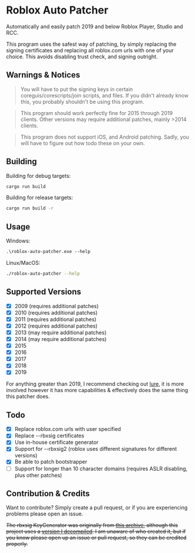 # Roblox Auto Patcher
Automatically and easily patch 2019 and below Roblox Player, Studio and RCC.

This program uses the safest way of patching, by simply replacing the signing certificates and replacing all roblox.com urls with one of your choice. This avoids disabling trust check, and signing outright.

## Warnings & Notices
> You will have to put the signing keys in certain coreguis/corescripts/join scripts, and files. If you didn't already know this, you probably shouldn't be using this program.

> This program should work perfectly fine for 2015 through 2019 clients. Other versions may require additional patches, mainly >2014 clients.

> This program does not support iOS, and Android patching. Sadly, you will have to figure out how todo these on your own.

## Building

Building for debug targets:
```bash
cargo run build
```

Building for release targets:
```bash
cargo run build -r
```

## Usage
Windows:
```ps
.\roblox-auto-patcher.exe --help
```

Linux/MacOS:
```bash
./roblox-auto-patcher --help
```

## Supported Versions
- [x] 2009 (requires additional patches)
- [x] 2010 (requires additional patches)
- [x] 2011 (requires additional patches)
- [x] 2012 (requires additional patches)
- [x] 2013 (may require additional patches)
- [x] 2014 (may require additional patches)
- [x] 2015
- [x] 2016
- [x] 2017
- [x] 2018 
- [x] 2019

For anything greater than 2019, I recommend checking out [lure](https://github.com/lrre-foss/lure), it is more involved however it has more capabilities & effectively does the same thing this patcher does.

## Todo
- [x] Replace roblox.com urls with user specified
- [x] Replace --rbxsig certificates
- [x] Use in-house certificate generator
- [x] Support for --rbxsig2 (roblox uses different signatures for different versions)
- [x] Be able to patch bootstrapper
- [ ] Support for longer than 10 character domains (requires ASLR disabling, plus other patches)

## Contribution & Credits
Want to contribute? Simply create a pull request, or if you are experiencing problems please open an issue.

~~The rbxsig KeyGenerator was originally from [this archive](https://www.mediafire.com/file/msbfxp1ades6v9j/tools.zip/file), although this project uses a [version I decompiled](https://github.com/worships/Roblox-KeyGenerator-Decompiled). I am unaware of who created it, but if you know please open up an issue or pull request, so they can be credited properly.~~
